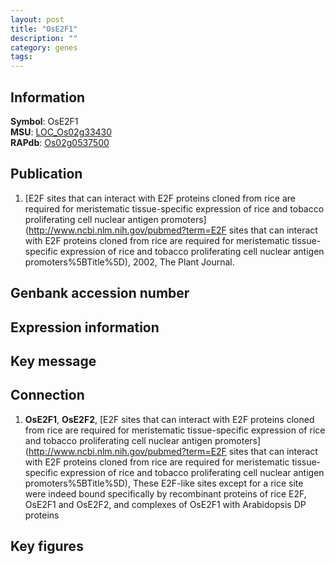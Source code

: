 ```yaml
---
layout: post
title: "OsE2F1"
description: ""
category: genes
tags: 
---
```


## Information
__Symbol__: OsE2F1  
__MSU__: [LOC_Os02g33430](http://rice.plantbiology.msu.edu/cgi-bin/ORF_infopage.cgi?orf=LOC_Os02g33430)  
__RAPdb__: [Os02g0537500](http://rapdb.dna.affrc.go.jp/viewer/gbrowse_details/irgsp1?name=Os02g0537500)  

## Publication
1. [E2F sites that can interact with E2F proteins cloned from rice are required for meristematic tissue-specific expression of rice and tobacco proliferating cell nuclear antigen promoters](http://www.ncbi.nlm.nih.gov/pubmed?term=E2F sites that can interact with E2F proteins cloned from rice are required for meristematic tissue-specific expression of rice and tobacco proliferating cell nuclear antigen promoters%5BTitle%5D), 2002, The Plant Journal.

## Genbank accession number

## Expression information

## Key message

## Connection
1. __OsE2F1__, __OsE2F2__, [E2F sites that can interact with E2F proteins cloned from rice are required for meristematic tissue-specific expression of rice and tobacco proliferating cell nuclear antigen promoters](http://www.ncbi.nlm.nih.gov/pubmed?term=E2F sites that can interact with E2F proteins cloned from rice are required for meristematic tissue-specific expression of rice and tobacco proliferating cell nuclear antigen promoters%5BTitle%5D),  These E2F-like sites except for a rice site were indeed bound specifically by recombinant proteins of rice E2F, OsE2F1 and OsE2F2, and complexes of OsE2F1 with Arabidopsis DP proteins

## Key figures



